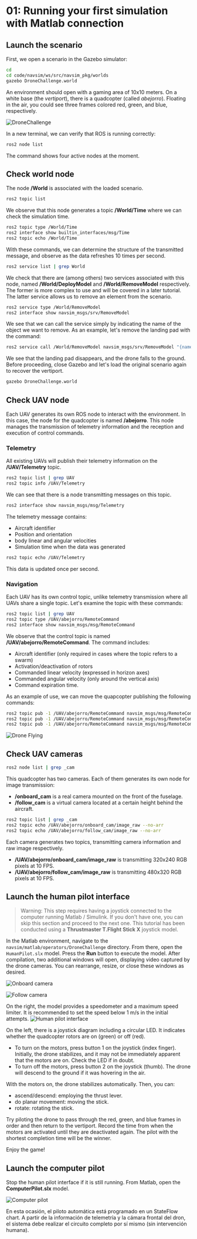 # 01: Running your first simulation with Matlab connection

## Launch the scenario

First, we open a scenario in the Gazebo simulator:

```bash
cd
cd code/navsim/ws/src/navsim_pkg/worlds
gazebo DroneChallenge.world
```
An environment should open with a gaming area of 10x10 meters. On a white base (the _vertiport_), there is a quadcopter (called _abejorro_). Floating in the air, you could see three frames colored red, green, and blue, respectively.

![DroneChallenge](./img/DroneChallenge.png 'Drone Challenge scenario. :size=600px')


In a new terminal, we can verify that ROS is running correctly:
```bash
ros2 node list
```
The command shows four active nodes at the moment.


## Check world node

The node **/World** is associated with the loaded scenario. 

```bash
ros2 topic list
```
We observe that this node generates a topic **/World/Time** where we can check the simulation time.

```bash
ros2 topic type /World/Time
ros2 interface show builtin_interfaces/msg/Time
ros2 topic echo /World/Time
```
With these commands, we can determine the structure of the transmitted message, and observe as the data refreshes 10 times per second.

```bash
ros2 service list | grep World
```
We check that there are (among others) two services associated with this node, named **/World/DeployModel** and **/World/RemoveModel** respectively. The former is more complex to use and will be covered in a later tutorial. The latter service allows us to remove an element from the scenario.
```bash
ros2 service type /World/RemoveModel 
ros2 interface show navsim_msgs/srv/RemoveModel
```
We see that we can call the service simply by indicating the name of the object we want to remove. As an example, let's remove the landing pad with the command:
```bash
ros2 service call /World/RemoveModel navsim_msgs/srv/RemoveModel "{name: 'vertiport'}"
```
We see that the landing pad disappears, and the drone falls to the ground.
Before proceeding, close Gazebo and let's load the original scenario again to recover the vertiport.

```bash
gazebo DroneChallenge.world
```


## Check UAV node

Each UAV generates its own ROS node to interact with the environment. In this case, the node for the quadcopter is named **/abejorro**.
This node manages the transmission of telemetry information and the reception and execution of control commands.


### Telemetry

All existing UAVs will publish their telemetry information on the **/UAV/Telemetry** topic.

```bash
ros2 topic list | grep UAV
ros2 topic info /UAV/Telemetry
```
We can see that there is a node transmitting messages on this topic. 

```bash
ros2 interface show navsim_msgs/msg/Telemetry
```
The telemetry message contains:
- Aircraft identifier
- Position and orientation
- body linear and angular velocities
- Simulation time when the data was generated

```bash
ros2 topic echo /UAV/Telemetry
```
This data is updated once per second.

### Navigation

Each UAV has its own control topic, unlike telemetry transmission where all UAVs share a single topic.
Let's examine the topic with these commands:

```bash
ros2 topic list | grep UAV
ros2 topic type /UAV/abejorro/RemoteCommand
ros2 interface show navsim_msgs/msg/RemoteCommand 
```
We observe that the control topic is named **/UAV/abejorro/RemoteCommand**. The command includes:
- Aircraft identifier (only required in cases where the topic refers to a swarm)
- Activation/deactivation of rotors
- Commanded linear velocity (expressed in horizon axes)
- Commanded angular velocity (only around the vertical axis)
- Command expiration time.

As an example of use, we can move the quapcopter publishing the following commands:
```bash
ros2 topic pub -1 /UAV/abejorro/RemoteCommand navsim_msgs/msg/RemoteCommand "{'on': true, 'vel': {'linear': {z: 1}}, 'duration': {'sec': 1}}"
ros2 topic pub -1 /UAV/abejorro/RemoteCommand navsim_msgs/msg/RemoteCommand "{'on': true, 'vel': {'linear': {x: 1}, 'angular': {z: 1}}, 'duration': {'sec': 6}}"
ros2 topic pub -1 /UAV/abejorro/RemoteCommand navsim_msgs/msg/RemoteCommand "{'on': false}"
```
![Drone Flying](./img/droneFlying.png)


## Check UAV cameras

```bash
ros2 node list | grep _cam
```
This quadcopter has two cameras. Each of them generates its own node for image transmission:
- **/onboard_cam** is a real camera mounted on the front of the fuselage. 
- **/follow_cam** is a virtual camera located at a certain height behind the aircraft. 

```bash
ros2 topic list | grep _cam
ros2 topic echo /UAV/abejorro/onboard_cam/image_raw --no-arr
ros2 topic echo /UAV/abejorro/follow_cam/image_raw --no-arr
```
Each camera generates two topics, transmitting camera information and raw image respectively. 
- **/UAV/abejorro/onboard_cam/image_raw** is transmitting 320x240 RGB pixels at 10 FPS. 
- **/UAV/abejorro/follow_cam/image_raw** is transmitting 480x320 RGB pixels at 10 FPS.





## Launch the human pilot interface

> Warning: This step requires having a joystick connected to the computer running Matlab / Simulink. If you don't have one, you can skip this section and proceed to the next one.
> This tutorial has been conducted using a **Thrustmaster T.Flight Stick X** joystick model.

In the Matlab environment, navigate to the `navsim/matlab/operators/DroneChallenge` directory. From there, open the `HumanPilot.slx` model.
Press the **Run** button to execute the model. After compilation, two additional windows will open, displaying video captured by the drone cameras. 
You can rearrange, resize, or close these windows as desired.

![Onboard camera](./img/onboardCAM.png)

![Follow camera](./img/followCAM.png)


On the right, the model provides a speedometer and a maximum speed limiter. It is recommended to set the speed below 1 m/s in the initial attempts.
![Human pilot interface](./img/HumanPilot.png)

On the left, there is a joystick diagram including a circular LED. It indicates whether the quadcopter rotors are on (green) or off (red).
- To turn on the motors, press button 1 on the joystick (index finger). Initially, the drone stabilizes, and it may not be immediately apparent that the motors are on. Check the LED if in doubt.
- To turn off the motors, press button 2 on the joystick (thumb). The drone will descend to the ground if it was hovering in the air.

With the motors on, the drone stabilizes automatically. Then, you can:
- ascend/descend: employing the thrust lever.
- do planar movement: moving the stick.
- rotate: rotating the stick.

Try piloting the drone to pass through the red, green, and blue frames in order and then return to the vertiport. Record the time from when the motors are activated until they are deactivated again. The pilot with the shortest completion time will be the winner.

Enjoy the game!



## Launch the computer pilot

Stop the human pilot interface if it is still running. From Matlab, open the **ComputerPilot.slx** model.

![Computer pilot](./img/ComputerPilot.png)

En esta ocasión, el piloto automática está programado en un StateFlow chart. 
A partir de la información de telemetría y la cámara frontal del dron, el sistema debe realizar el circuito completo por sí mismo (sin intervención humana).



